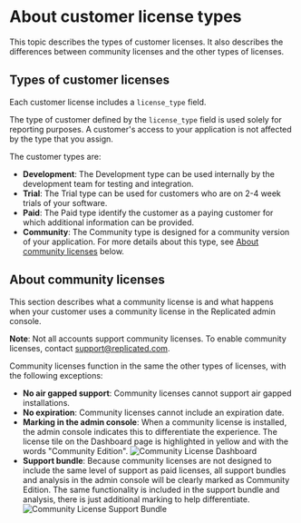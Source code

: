 # About customer license types

This topic describes the types of customer licenses. It also describes the
differences between community licenses and the other types of licenses.

## Types of customer licenses

Each customer license includes a `license_type` field.

The type of customer defined by the `license_type` field is used solely for reporting
purposes. A customer's access to your application is not affected by the type that
you assign.

The customer types are:

* **Development**: The Development type can be used internally by the development
team for testing and integration.
* **Trial**: The Trial type can be used for customers who are on 2-4 week trials
of your software.
* **Paid**: The Paid type identify the customer as a paying customer for which
additional information can be provided.
* **Community**: The Community type is designed for a community version of your
application. For more details about this type, see [About community licenses](#about-community-licenses)
below.

## About community licenses

This section describes what a community license is and what happens when your
customer uses a community license in the Replicated admin console.

**Note**: Not all accounts support community licenses. To enable community licenses,
contact [support@replicated.com](mailto:support@replicated.com).

Community licenses function in the same the other types of licenses, with the following
exceptions:

* **No air gapped support**: Community licenses cannot support air gapped installations.
* **No expiration**: Community licenses cannot include an expiration date.
* **Marking in the admin console**: When a community license is installed, the
admin console indicates this to differentiate the experience.
The license tile on the Dashboard page is highlighted in yellow and with the words
"Community Edition".
   ![Community License Dashboard](/images/community-license-dashboard.png)
* **Support bundle**: Because community licenses are not designed to include the
same level of support as paid licenses, all support bundles and analysis in the
admin console will be clearly marked as Community Edition.
The same functionality is included in the support bundle and analysis, there is
just additional marking to help differentiate.
   ![Community License Support Bundle](/images/community-license-bundle.png)
